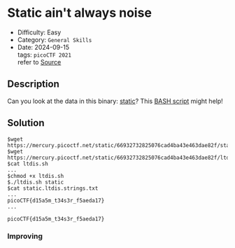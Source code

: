 # Static ain't always noise
- Difficulty: Easy
- Category: `General Skills`  
- Date: 2024-09-15  
tags: `picoCTF 2021`  
refer to [Source](https://play.picoctf.org/practice/challenge/163?page=4)

## Description
Can you look at the data in this binary: [static](https://mercury.picoctf.net/static/66932732825076cad4ba43e463dae82f/static)? This [BASH script](https://mercury.picoctf.net/static/66932732825076cad4ba43e463dae82f/ltdis.sh) might help!

## Solution
``` shell
$wget https://mercury.picoctf.net/static/66932732825076cad4ba43e463dae82f/static
$wget https://mercury.picoctf.net/static/66932732825076cad4ba43e463dae82f/ltdis.sh
$cat ltdis.sh
...
$chmod +x ltdis.sh
$./ltdis.sh static
$cat static.ltdis.strings.txt 
...
picoCTF{d15a5m_t34s3r_f5aeda17}
...
```
``` plain
picoCTF{d15a5m_t34s3r_f5aeda17}
```

### Improving
